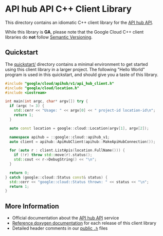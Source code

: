 # API hub API C++ Client Library

This directory contains an idiomatic C++ client library for the
[API hub API][cloud-service-docs].

While this library is **GA**, please note that the Google Cloud C++ client
libraries do **not** follow [Semantic Versioning](https://semver.org/).

## Quickstart

The [quickstart/](quickstart/README.md) directory contains a minimal environment
to get started using this client library in a larger project. The following
"Hello World" program is used in this quickstart, and should give you a taste of
this library.

<!-- inject-quickstart-start -->

```cc
#include "google/cloud/apihub/v1/api_hub_client.h"
#include "google/cloud/location.h"
#include <iostream>

int main(int argc, char* argv[]) try {
  if (argc != 3) {
    std::cerr << "Usage: " << argv[0] << " project-id location-id\n";
    return 1;
  }

  auto const location = google::cloud::Location(argv[1], argv[2]);

  namespace apihub = ::google::cloud::apihub_v1;
  auto client = apihub::ApiHubClient(apihub::MakeApiHubConnection());

  for (auto r : client.ListApis(location.FullName())) {
    if (!r) throw std::move(r).status();
    std::cout << r->DebugString() << "\n";
  }

  return 0;
} catch (google::cloud::Status const& status) {
  std::cerr << "google::cloud::Status thrown: " << status << "\n";
  return 1;
}
```

<!-- inject-quickstart-end -->

## More Information

- Official documentation about the [API hub API][cloud-service-docs] service
- [Reference doxygen documentation][doxygen-link] for each release of this
  client library
- Detailed header comments in our [public `.h`][source-link] files

[cloud-service-docs]: https://cloud.google.com/apigee/docs/apihub/what-is-api-hub
[doxygen-link]: https://cloud.google.com/cpp/docs/reference/apihub/latest/
[source-link]: https://github.com/googleapis/google-cloud-cpp/tree/main/google/cloud/apihub
